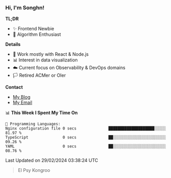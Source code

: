 ### Hi, I'm Songhn!

**TL;DR**

- ✨ Frontend Newbie
- 🎈 Algorithm Enthusiast

**Details**

- 🎯 Work mostly with React & Node.js
- 📊 Interest in data visualization
- ☁️ Current focus on Observability & DevOps domains
- 🏳️ Retired ACMer or OIer

**Contact**
- [My Blog](https://blog.songhn.com)
- [My Email](mailto:songhn233@gmail.com)

<!--START_SECTION:waka-->
📊 **This Week I Spent My Time On** 

```text
💬 Programming Languages: 
Nginx configuration file 0 secs              ████████████████████░░░░░   81.97 % 
TypeScript               0 secs              ██░░░░░░░░░░░░░░░░░░░░░░░   09.26 % 
YAML                     0 secs              ██░░░░░░░░░░░░░░░░░░░░░░░   08.76 % 
```


 Last Updated on 29/02/2024 03:38:24 UTC
<!--END_SECTION:waka-->

> El Psy Kongroo
